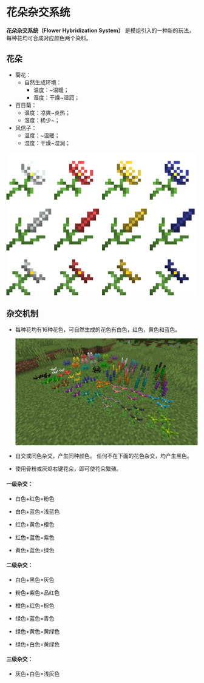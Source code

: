 # 花朵杂交系统

**花朵杂交系统（Flower Hybridization System）**
是模组引入的一种新的玩法，每种花均可合成对应颜色两个染料。

## 花朵

- 菊花：
  - 自然生成环境：
    - 温度：~温暖；
    - 湿度：干燥~湿润；
- 百日菊：
    - 温度：凉爽~炎热；
    - 湿度：稀少~；
- 风信子：
    - 温度：~温暖；
    - 湿度：干燥~湿润；

![可以自然生成的几种花](../.gitbook/assets/blocks-items/flowers.png)

## 杂交机制

- 每种花均有16种花色，可自然生成的花色有白色，红色，黄色和蓝色。

  ![全部花朵](../.gitbook/assets/descriptions/flowers.png)

- 自交或同色杂交，产生同种颜色。
任何不在下面的花色杂交，均产生黑色。

- 使用骨粉或灰烬右键花朵，即可使花朵繁殖。

#### 一级杂交：

- 白色+红色=粉色

- 白色+蓝色=浅蓝色

- 红色+黄色=橙色

- 红色+蓝色=紫色

- 黄色+蓝色=绿色

#### 二级杂交：

- 白色+黑色=灰色

- 粉色+紫色=品红色

- 橙色+红色=棕色

- 绿色+蓝色=青色

- 绿色+黄色=黄绿色

- 绿色+白色=黄绿色

#### 三级杂交：

- 灰色+白色=浅灰色